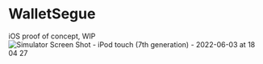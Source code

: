 # WalletSegue

iOS proof of concept, WIP
![Simulator Screen Shot - iPod touch (7th generation) - 2022-06-03 at 18 04 27](https://media.github.cbhq.net/user/474/files/fc8edb00-e367-11ec-8806-60f86d14b0fa)

